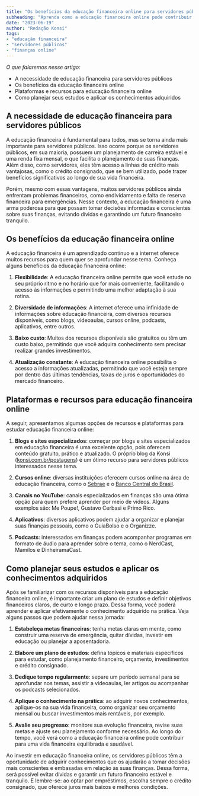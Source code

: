 ```yaml
---
title: "Os benefícios da educação financeira online para servidores públicos"
subheading: "Aprenda como a educação financeira online pode contribuir para a construção de uma vida financeira saudável e equilibrada para servidores públicos."
date: "2023-06-19"
author: "Redação Konsi"
tags:
- "educação financeira"
- "servidores públicos"
- "finanças online"
---
```


_O que falaremos nesse artigo:_

- A necessidade de educação financeira para servidores públicos
- Os benefícios da educação financeira online 
- Plataformas e recursos para educação financeira online
- Como planejar seus estudos e aplicar os conhecimentos adquiridos

## A necessidade de educação financeira para servidores públicos

A educação financeira é fundamental para todos, mas se torna ainda mais importante para servidores públicos. Isso ocorre porque os servidores públicos, em sua maioria, possuem um planejamento de carreira estável e uma renda fixa mensal, o que facilita o planejamento de suas finanças. Além disso, como servidores, eles têm acesso a linhas de crédito mais vantajosas, como o crédito consignado, que se bem utilizado, pode trazer benefícios significativos ao longo de sua vida financeira. 

Porém, mesmo com essas vantagens, muitos servidores públicos ainda enfrentam problemas financeiros, como endividamento e falta de reserva financeira para emergências. Nesse contexto, a educação financeira é uma arma poderosa para que possam tomar decisões informadas e conscientes sobre suas finanças, evitando dívidas e garantindo um futuro financeiro tranquilo.

## Os benefícios da educação financeira online

A educação financeira é um aprendizado contínuo e a internet oferece muitos recursos para quem quer se aprofundar nesse tema. Conheça alguns benefícios da educação financeira online:

1. **Flexibilidade**: A educação financeira online permite que você estude no seu próprio ritmo e no horário que for mais conveniente, facilitando o acesso às informações e permitindo uma melhor adaptação à sua rotina.

2. **Diversidade de informações**: A internet oferece uma infinidade de informações sobre educação financeira, com diversos recursos disponíveis, como blogs, videoaulas, cursos online, podcasts, aplicativos, entre outros.

3. **Baixo custo**: Muitos dos recursos disponíveis são gratuitos ou têm um custo baixo, permitindo que você adquira conhecimento sem precisar realizar grandes investimentos.

4. **Atualização constante**: A educação financeira online possibilita o acesso a informações atualizadas, permitindo que você esteja sempre por dentro das últimas tendências, taxas de juros e oportunidades do mercado financeiro.

## Plataformas e recursos para educação financeira online

A seguir, apresentamos algumas opções de recursos e plataformas para estudar educação financeira online:

1. **Blogs e sites especializados**: começar por blogs e sites especializados em educação financeira é uma excelente opção, pois oferecem conteúdo gratuito, prático e atualizado. O próprio blog da Konsi ([konsi.com.br/postagens](https://konsi.com.br/postagens)) é um ótimo recurso para servidores públicos interessados nesse tema.

2. **Cursos online**: diversas instituições oferecem cursos online na área de educação financeira, como o [Sebrae](https://www.sebrae.com.br/) e o [Banco Central do Brasil](https://www.bcb.gov.br/cidadaniafinanceira/cursos).

3. **Canais no YouTube**: canais especializados em finanças são uma ótima opção para quem prefere aprender por meio de vídeos. Alguns exemplos são: Me Poupe!, Gustavo Cerbasi e Primo Rico.

4. **Aplicativos**: diversos aplicativos podem ajudar a organizar e planejar suas finanças pessoais, como o GuiaBolso e o Organizze. 

5. **Podcasts**: interessados em finanças podem acompanhar programas em formato de áudio para aprender sobre o tema, como o NerdCast, Mamilos e DinheiramaCast.

## Como planejar seus estudos e aplicar os conhecimentos adquiridos

Após se familiarizar com os recursos disponíveis para a educação financeira online, é importante criar um plano de estudos e definir objetivos financeiros claros, de curto e longo prazo. Dessa forma, você poderá aprender e aplicar efetivamente o conhecimento adquirido na prática. Veja alguns passos que podem ajudar nessa jornada:

1. **Estabeleça metas financeiras**: tenha metas claras em mente, como construir uma reserva de emergência, quitar dívidas, investir em educação ou planejar a aposentadoria.

2. **Elabore um plano de estudos**: defina tópicos e materiais específicos para estudar, como planejamento financeiro, orçamento, investimentos e crédito consignado.

3. **Dedique tempo regularmente**: separe um período semanal para se aprofundar nos temas, assistir a videoaulas, ler artigos ou acompanhar os podcasts selecionados.

4. **Aplique o conhecimento na prática**: ao adquirir novos conhecimentos, aplique-os na sua vida financeira, como organizar seu orçamento mensal ou buscar investimentos mais rentáveis, por exemplo.

5. **Avalie seu progresso**: monitore sua evolução financeira, revise suas metas e ajuste seu planejamento conforme necessário. Ao longo do tempo, você verá como a educação financeira online pode contribuir para uma vida financeira equilibrada e saudável.

Ao investir em educação financeira online, os servidores públicos têm a oportunidade de adquirir conhecimentos que os ajudarão a tomar decisões mais conscientes e embasadas em relação às suas finanças. Dessa forma, será possível evitar dívidas e garantir um futuro financeiro estável e tranquilo. E lembre-se: ao optar por empréstimos, escolha sempre o crédito consignado, que oferece juros mais baixos e melhores condições.

